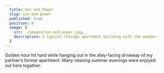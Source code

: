 ```yaml
---
  title: Sun and Power
  slug: sun-and-power
  published: true
  position: 0
  image: {
    src: ./images/sun-and-power.jpg,
    description: a typical Chicago apartment building with the wooden staircase in the back is basked in the evening sun. In the foreground a power pole stands with electrical wires running off of it in all directions, crisscrossing across the entire scene except for the top left quadrant
  }
---
```


Golden hour hit hard while hanging out in the alley-facing driveway of my partner’s former apartment. Many relaxing summer evenings were enjoyed out here together.
